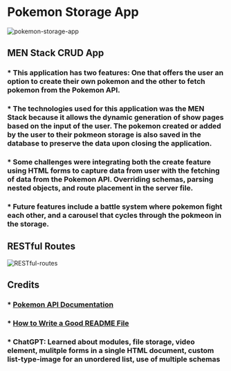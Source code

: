 # Pokemon Storage App
![pokemon-storage-app](https://github.com/chrisjimenez10/pokemon-storage-app/assets/151977901/76aa6cbe-dec4-4e5e-aca6-a5cb17665625)
## MEN Stack CRUD App
### * This application has two features: One that offers the user an option to create their own pokemon and the other to fetch pokemon from the Pokemon API. 
### * The technologies used for this application was the MEN Stack because it allows the dynamic generation of show pages based on the input of the user. The pokemon created or added by the user to their pokmeon storage is also saved in the database to preserve the data upon closing the application.
### * Some challenges were integrating both the create feature using HTML forms to capture data from user with the fetching of data from the Pokemon API. Overriding schemas, parsing nested objects, and route placement in the server file.
### * Future features include a battle system where pokemon fight each other, and a carousel that cycles through the pokmeon in the storage.
## RESTful Routes
![RESTful-routes](https://github.com/chrisjimenez10/pokemon-storage-app/assets/151977901/ebe56267-9933-4ac0-ac0e-dbc698e29a6e)
## Credits
### * [Pokemon API Documentation](https://pokeapi.co/docs/v2)
### * [How to Write a Good README File](https://www.freecodecamp.org/news/how-to-write-a-good-readme-file/)
### * ChatGPT: Learned about modules, file storage, video element, mulitple forms in a single HTML document, custom list-type-image for an unordered list, use of multiple schemas
